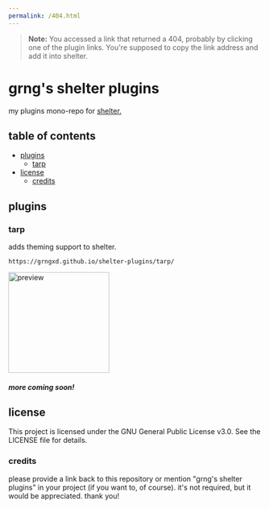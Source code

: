 ```yaml
---
permalink: /404.html
---
```

> **Note:** You accessed a link that returned a 404, probably by clicking one of the plugin links. You're supposed to copy the link address and add it into shelter.

# grng's shelter plugins

my plugins mono-repo for [shelter.](https://github.com/uwu/shelter)

## table of contents

- [plugins](#plugins)
    - [tarp](#tarp)
- [license](#license)
    - [credits](#credits)

## plugins

### tarp

adds theming support to shelter.

`https://grngxd.github.io/shelter-plugins/tarp/`

<img alt="preview" src="https://us-east-1.tixte.net/uploads/moni.wants.solutions/Discord_paCZdYUaAm.gif" height="200">

##### more coming soon!

## license

This project is licensed under the GNU General Public License v3.0. See the LICENSE file for details.

### credits

please provide a link back to this repository or mention "grng's shelter plugins" in your project (if you want to, of course). it's not required, but it would be appreciated. thank you!
